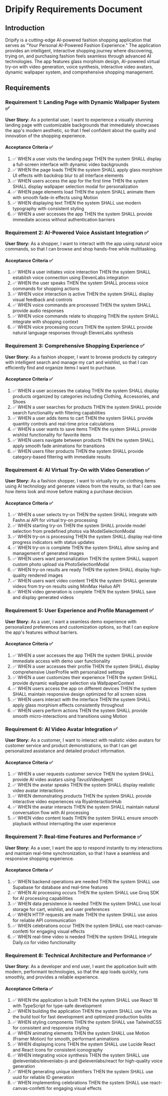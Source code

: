 # Dripify Requirements Document

## Introduction

Dripify is a cutting-edge AI-powered fashion shopping application that serves as "Your Personal AI-Powered Fashion Experience." The application provides an intelligent, interactive shopping journey where discovering, trying on, and purchasing fashion feels seamless through advanced AI technologies. The app features glass morphism design, AI-powered virtual try-on with video generation, voice synthesis, interactive video avatars, dynamic wallpaper system, and comprehensive shopping management.

## Requirements

### Requirement 1: Landing Page with Dynamic Wallpaper System ✅

**User Story:** As a potential user, I want to experience a visually stunning landing page with customizable backgrounds that immediately showcases the app's modern aesthetic, so that I feel confident about the quality and innovation of the shopping experience.

#### Acceptance Criteria ✅

1. ✅ WHEN a user visits the landing page THEN the system SHALL display a full-screen interface with dynamic video backgrounds
2. ✅ WHEN the page loads THEN the system SHALL apply glass morphism UI effects with backdrop blur to all interface elements
3. ✅ WHEN users access the app for the first time THEN the system SHALL display wallpaper selection modal for personalization
4. ✅ WHEN page elements load THEN the system SHALL animate them with smooth fade-in effects using Motion
5. ✅ WHEN displaying text THEN the system SHALL use modern typography with consistent styling
6. ✅ WHEN a user accesses the app THEN the system SHALL provide immediate access without authentication barriers

### Requirement 2: AI-Powered Voice Assistant Integration ✅

**User Story:** As a shopper, I want to interact with the app using natural voice commands, so that I can browse and shop hands-free while multitasking.

#### Acceptance Criteria ✅

1. ✅ WHEN a user initiates voice interaction THEN the system SHALL establish voice connection using ElevenLabs integration
2. ✅ WHEN the user speaks THEN the system SHALL process voice commands for shopping actions
3. ✅ WHEN voice interaction is active THEN the system SHALL display visual feedback and controls
4. ✅ WHEN voice commands are processed THEN the system SHALL provide audio responses
5. ✅ WHEN voice commands relate to shopping THEN the system SHALL integrate with shopping context
6. ✅ WHEN voice processing occurs THEN the system SHALL provide natural language responses through ElevenLabs synthesis

### Requirement 3: Comprehensive Shopping Experience ✅

**User Story:** As a fashion shopper, I want to browse products by category with intelligent search and manage my cart and wishlist, so that I can efficiently find and organize items I want to purchase.

#### Acceptance Criteria ✅

1. ✅ WHEN a user accesses the catalog THEN the system SHALL display products organized by categories including Clothing, Accessories, and Shoes
2. ✅ WHEN a user searches for products THEN the system SHALL provide search functionality with filtering capabilities
3. ✅ WHEN a user adds items to cart THEN the system SHALL provide quantity controls and real-time price calculations
4. ✅ WHEN a user wants to save items THEN the system SHALL provide wishlist functionality for favorite items
5. ✅ WHEN users navigate between products THEN the system SHALL apply smooth fade animations for transitions
6. ✅ WHEN users filter products THEN the system SHALL provide category-based filtering with immediate results

### Requirement 4: AI Virtual Try-On with Video Generation ✅

**User Story:** As a fashion shopper, I want to virtually try on clothing items using AI technology and generate videos from the results, so that I can see how items look and move before making a purchase decision.

#### Acceptance Criteria ✅

1. ✅ WHEN a user selects try-on THEN the system SHALL integrate with Fashn.ai API for virtual try-on processing
2. ✅ WHEN starting try-on THEN the system SHALL provide model selection from predefined photos via ModelSelectionModal
3. ✅ WHEN try-on is processing THEN the system SHALL display real-time progress indicators with status updates
4. ✅ WHEN try-on is complete THEN the system SHALL allow saving and management of generated images
5. ✅ WHEN users want personalization THEN the system SHALL support custom photo upload via PhotoSelectionModal
6. ✅ WHEN try-on results are ready THEN the system SHALL display high-quality rendered images
7. ✅ WHEN users want video content THEN the system SHALL generate videos from try-on results using MiniMax Hailuo API
8. ✅ WHEN video generation is complete THEN the system SHALL save and display generated videos

### Requirement 5: User Experience and Profile Management ✅

**User Story:** As a user, I want a seamless demo experience with personalized preferences and customization options, so that I can explore the app's features without barriers.

#### Acceptance Criteria ✅

1. ✅ WHEN a user accesses the app THEN the system SHALL provide immediate access with demo user functionality
2. ✅ WHEN a user accesses their profile THEN the system SHALL display comprehensive UserProfile with personalized settings
3. ✅ WHEN a user customizes their experience THEN the system SHALL provide dynamic wallpaper selection via WallpaperContext
4. ✅ WHEN users access the app on different devices THEN the system SHALL maintain responsive design optimized for all screen sizes
5. ✅ WHEN users interact with the interface THEN the system SHALL apply glass morphism effects consistently throughout
6. ✅ WHEN users perform actions THEN the system SHALL provide smooth micro-interactions and transitions using Motion

### Requirement 6: AI Video Avatar Integration ✅

**User Story:** As a customer, I want to interact with realistic video avatars for customer service and product demonstrations, so that I can get personalized assistance and detailed product information.

#### Acceptance Criteria ✅

1. ✅ WHEN a user requests customer service THEN the system SHALL provide AI video avatars using TavusVideoAgent
2. ✅ WHEN the avatar speaks THEN the system SHALL display realistic video avatar interactions
3. ✅ WHEN demonstrating products THEN the system SHALL provide interactive video experiences via RiyaInteractionHub
4. ✅ WHEN the avatar interacts THEN the system SHALL maintain natural conversation flow with AI processing
5. ✅ WHEN video content loads THEN the system SHALL ensure smooth playback without interrupting the user experience

### Requirement 7: Real-time Features and Performance ✅

**User Story:** As a user, I want the app to respond instantly to my interactions and maintain real-time synchronization, so that I have a seamless and responsive shopping experience.

#### Acceptance Criteria ✅

1. ✅ WHEN backend operations are needed THEN the system SHALL use Supabase for database and real-time features
2. ✅ WHEN AI processing occurs THEN the system SHALL use Groq SDK for AI processing capabilities
3. ✅ WHEN data persistence is needed THEN the system SHALL use local storage for cart, wishlist, and user preferences
4. ✅ WHEN HTTP requests are made THEN the system SHALL use axios for reliable API communication
5. ✅ WHEN celebrations occur THEN the system SHALL use react-canvas-confetti for engaging visual effects
6. ✅ WHEN real-time video is needed THEN the system SHALL integrate Daily.co for video functionality

### Requirement 8: Technical Architecture and Performance ✅

**User Story:** As a developer and end user, I want the application built with modern, performant technologies, so that the app loads quickly, runs smoothly, and provides a reliable experience.

#### Acceptance Criteria ✅

1. ✅ WHEN the application is built THEN the system SHALL use React 18 with TypeScript for type-safe development
2. ✅ WHEN building the application THEN the system SHALL use Vite as the build tool for fast development and optimized production builds
3. ✅ WHEN styling components THEN the system SHALL use TailwindCSS for consistent and responsive styling
4. ✅ WHEN animating elements THEN the system SHALL use Motion (Framer Motion) for smooth, performant animations
5. ✅ WHEN displaying icons THEN the system SHALL use Lucide React and React Icons for consistent iconography
6. ✅ WHEN integrating voice synthesis THEN the system SHALL use @elevenlabs/elevenlabs-js and @elevenlabs/react for high-quality voice generation
7. ✅ WHEN generating unique identifiers THEN the system SHALL use uuid for reliable ID generation
8. ✅ WHEN implementing celebrations THEN the system SHALL use react-canvas-confetti for engaging visual effects
